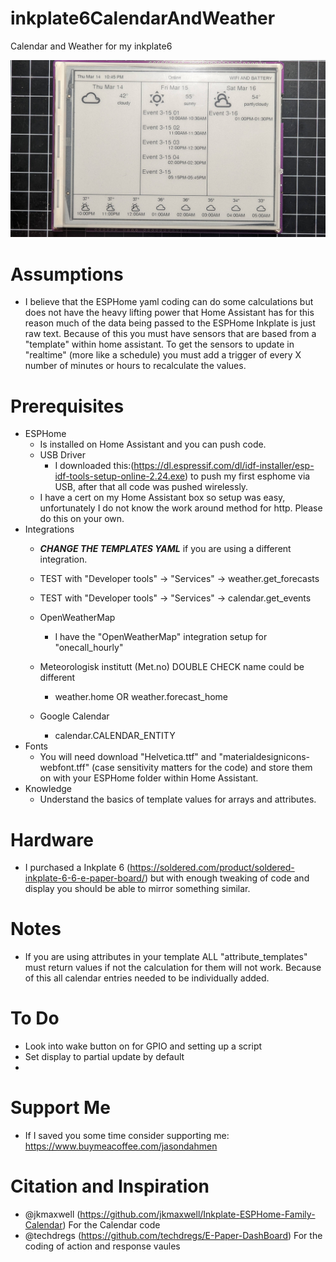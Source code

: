 # inkplate6CalendarAndWeather
Calendar and Weather for my inkplate6

<img alt="Inkplate6" src="https://github.com/jasondahmen/inkplate6CalendarAndWeather/raw/main/README_pics/eInkCalendar.jpg" width="600">

# Assumptions
  - I believe that the ESPHome yaml coding can do some calculations but does not have the heavy lifting power that Home Assistant has for this reason much of the data being passed to the ESPHome Inkplate is just raw text. Because of this you must have sensors that are based from a "template" within home assistant. To get the sensors to update in "realtime" (more like a schedule) you must add a trigger of every X number of minutes or hours to recalculate the values.
# Prerequisites
  - ESPHome
    - Is installed on Home Assistant and you can push code.
    - USB Driver
      - I downloaded this:(https://dl.espressif.com/dl/idf-installer/esp-idf-tools-setup-online-2.24.exe) to push my first esphome via USB, after that all code was pushed wirelessly.
    - I have a cert on my Home Assistant box so setup was easy, unfortunately I do not know the work around method for http. Please do this on your own.
  - Integrations
    - ***CHANGE THE TEMPLATES YAML*** if you are using a different integration.
    - TEST with "Developer tools" -> "Services" -> weather.get_forecasts
    - TEST with "Developer tools" -> "Services" -> calendar.get_events
      
    - OpenWeatherMap
      - I have the "OpenWeatherMap" integration setup for "onecall_hourly"
    - Meteorologisk institutt (Met.no) DOUBLE CHECK name could be different
      - weather.home OR weather.forecast_home
    - Google Calendar
      - calendar.CALENDAR_ENTITY
  - Fonts
    - You will need download "Helvetica.ttf" and "materialdesignicons-webfont.tff" (case sensitivity matters for the code) and store them on with your ESPHome folder within Home Assistant.
  - Knowledge
    - Understand the basics of template values for arrays and attributes.
# Hardware
  - I purchased a Inkplate 6 (https://soldered.com/product/soldered-inkplate-6-6-e-paper-board/) but with enough tweaking of code and display you should be able to mirror something similar.
# Notes
  - If you are using attributes in your template ALL "attribute_templates" must return values if not the calculation for them will not work.  Because of this all calendar entries needed to be individually added.
# To Do
  - Look into wake button on for GPIO and setting up a script
  - Set display to partial update by default
  - 
# Support Me
 - If I saved you some time consider supporting me: https://www.buymeacoffee.com/jasondahmen

# Citation and Inspiration
  - @jkmaxwell (https://github.com/jkmaxwell/Inkplate-ESPHome-Family-Calendar) For the Calendar code
  - @techdregs (https://github.com/techdregs/E-Paper-DashBoard) For the coding of action and response vaules
